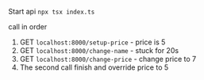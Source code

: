 
Start api
`npx tsx index.ts`

call in order

1. GET `localhost:8000/setup-price` - price is 5
2. GET `localhost:8000/change-name` - stuck for 20s
3. GET `localhost:8000/change-price` - change price to 7
4. The second call finish and override price to 5